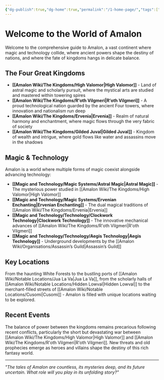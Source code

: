 ```yaml
---
{"dg-publish":true,"dg-home":true,"permalink":"/1-home-page/","tags":["gardenEntry"],"dgPassFrontmatter":true,"noteIcon":""}
---
```


# Welcome to the World of Amalon
Welcome to the comprehensive guide to Amalon, a vast continent where magic and technology collide, where ancient powers shape the destiny of nations, and where the fate of kingdoms hangs in delicate balance.

## The Four Great Kingdoms
- **[[Amalon Wiki/The Kingdoms/High Valomor\|High Valomor]]** - Land of astral magic and scholarly pursuit, where the mystical arts are studied and mastered within towering spires
- **[[Amalon Wiki/The Kingdoms/R'oth Vilgmeri\|R'oth Vilgmeri]]** - A proud technological nation guarded by the ancient Four towers, where innovation and nationalism run deep
- **[[Amalon Wiki/The Kingdoms/Ervenia\|Ervenia]]** - Realm of natural harmony and enchantment, where magic flows through the very fabric of society
- **[[Amalon Wiki/The Kingdoms/Gilded Juval\|Gilded Juval]]** - Kingdom of wealth and intrigue, where gold flows like water and assassins move in the shadows

## Magic & Technology 
Amalon is a world where multiple forms of magic coexist alongside advancing technology:
- **[[Magic and Technology/Magic Systems/Astral Magic\|Astral Magic]]** - The mysterious power studied in [[Amalon Wiki/The Kingdoms/High Valomor\|High Valomor]]
- **[[Magic and Technology/Magic Systems/Ervenian Enchanting\|Ervenian Enchanting]]** - The dual magical traditions of [[Amalon Wiki/The Kingdoms/Ervenia\|Ervenia]]
- **[[Magic and Technology/Technology/Clockwork Technology\|Clockwork Technology]]** - The innovative mechanical advances of [[Amalon Wiki/The Kingdoms/R'oth Vilgmeri\|R'oth Vilgmeri]]
- **[[Magic and Technology/Technology/Aegis Technology\|Aegis Technology]]** - Underground developments by the [[Amalon Wiki/Organisations/Assassin’s Guild\|Assassin’s Guild]]

## Key Locations
From the haunting White Forests to the bustling ports of [[Amalon Wiki/Notable Locations/Jua La Va\|Jua La Va]], from the scholarly halls of [[Amalon Wiki/Notable Locations/Hidden Lowval\|Hidden Lowval]] to the merchant-filled streets of [[Amalon Wiki/Notable Locations/Cusomi\|Cusomi]] - Amalon is filled with unique locations waiting to be explored.

## Recent Events
The balance of power between the kingdoms remains precarious following recent conflicts, particularly the short but devastating war between [[Amalon Wiki/The Kingdoms/High Valomor\|High Valomor]] and [[Amalon Wiki/The Kingdoms/R'oth Vilgmeri\|R'oth Vilgmeri]]. New threats and old prophecies emerge as heroes and villains shape the destiny of this rich fantasy world.

---
*"The tales of Amalon are countless, its mysteries deep, and its future uncertain. What role will you play in its unfolding story?"*